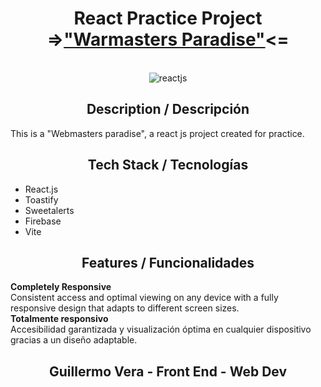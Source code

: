 <h1 align="center">React Practice Project =><a href='https://warmastersparadise.netlify.app/'>"Warmasters Paradise"</a><= </h1>
<br>
<div align="center">
  <div>
    <img src="https://img.shields.io/badge/-React_JS-black?style=for-the-badge&logoColor=white&logo=react&color=61DAFB" alt="reactjs" />
  </div>
</div>

<h2 align='center'>Description / Descripción</h2>

This is a "Webmasters paradise", a react js project created for practice.

<h2 align='center'>Tech Stack / Tecnologías</h2>

- React.js  
- Toastify  
- Sweetalerts
- Firebase
- Vite   

<h2 align='center'>Features / Funcionalidades</h2>

**Completely Responsive**  
Consistent access and optimal viewing on any device with a fully responsive design that adapts to different screen sizes.  
**Totalmente responsivo**  
Accesibilidad garantizada y visualización óptima en cualquier dispositivo gracias a un diseño adaptable.

<h2 align='center'>Guillermo Vera - Front End - Web Dev</h2>
